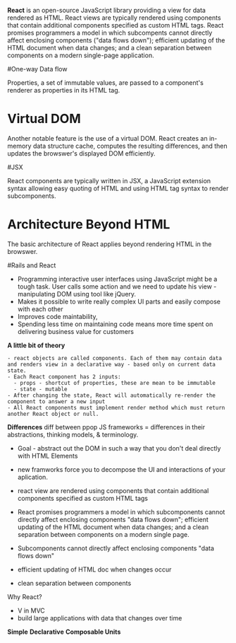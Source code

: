 **React** is an open-source JavaScript library providing a view for data rendered as HTML. React views are typically rendered using components that contain additional components specified as custom HTML tags. React promises programmers a model in which subcompents cannot directly affect enclosing components ("data flows down"); efficient updating of the HTML document when data changes; and a clean separation between components on a modern single-page application. 

#One-way Data flow

Properties, a set of immutable values, are passed to a component's renderer as properties in its HTML tag. 

# Virtual DOM

Another notable feature is the use of a virtual DOM. React creates an in-memory data structure cache, computes the resulting differences, and then updates the browswer's displayed DOM efficiently. 

#JSX

React components are typically written in JSX, a JavaScript extension syntax allowing easy quoting of HTML and using HTML tag syntax to render subcomponents. 

# Architecture Beyond HTML

The basic architecture of React applies beyond rendering HTML in the browswer. 

#Rails and React

- Programming interactive user interfaces using JavaScript might be a tough task. User calls some action and we need to update his view - manipulating DOM using tool like jQuery. 
- Makes it possible to write really complex UI parts and easily compose with each other
- Improves code maintability, 
- Spending less time on maintaining code means more time spent on delivering business value for customers

 **A little bit of theory**

    - react objects are called components. Each of them may contain data and renders view in a declarative way - based only on current data state. 
    - Each React component has 2 inputs: 
      - props - shortcut of properties, these are mean to be immutable
      - state - mutable
    - After changing the state, React will automatically re-render the component to answer a new input
    - All React components must implement render method which must return another React object or null. 

 **Differences**
  diff between ppop JS frameworks = differences in their abstractions, thinking models, & terminology. 
  * Goal - abstract out the DOM in such a way that you don't deal directly with HTML Elements
  - new framworks force you to decompose the UI and interactions of your aplication. 

  - react view are rendered using components that contain additional components specified as custom HTML tags
  - React promises programmers a model in which subcomponents cannot directly affect enclosing components "data flows down"; efficient updating of the HTML document when data changes; and a clean separation between components on a modern single page. 

  - Subcomponents cannot directly affect enclosing components "data flows down"
  - efficient updating of HTML doc when changes occur
  - clean separation between components

  Why React? 
  - V in MVC
  - build large applications with data that changes over time

  **Simple**
  **Declarative**
  **Composable Units**


